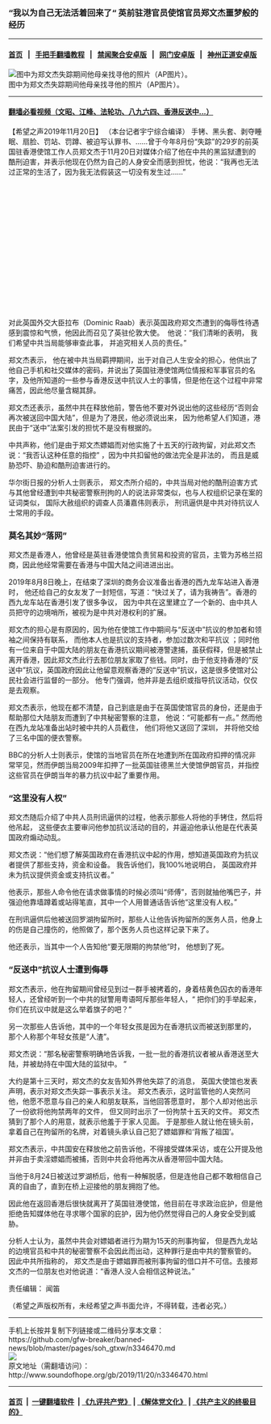 ### “我以为自己无法活着回来了“ 英前驻港官员使馆官员郑文杰噩梦般的经历
------------------------

#### [首页](https://github.com/gfw-breaker/banned-news/blob/master/README.md) &nbsp;&nbsp;|&nbsp;&nbsp; [手把手翻墙教程](https://github.com/gfw-breaker/guides/wiki) &nbsp;&nbsp;|&nbsp;&nbsp; [禁闻聚合安卓版](https://github.com/gfw-breaker/bn-android) &nbsp;&nbsp;|&nbsp;&nbsp; [网门安卓版](https://github.com/oGate2/oGate) &nbsp;&nbsp;|&nbsp;&nbsp; [神州正道安卓版](https://github.com/SzzdOgate/update) 



<div class="zhidingtu">
 <div class="ar-wrap-3x2">
  <img alt="图中为郑文杰失踪期间他母亲找寻他的照片（AP图片）。" class="ar-wrap-inside-fill" src="http://img.soundofhope.org/2019/11/download85-4-600x400.png"/>
 </div>
 <div class="caption">
  图中为郑文杰失踪期间他母亲找寻他的照片（AP图片）。
 </div>
</div>
<hr/>


#### [翻墙必看视频（文昭、江峰、法轮功、八九六四、香港反送中...）](https://github.com/gfw-breaker/banned-news/blob/master/pages/links.md)

<div class="content">
 <p>
  <span class="content-info-date">
   【希望之声2019年11月20日】
  </span>
  <span class="content-info-type">
   （本台记者宇宁综合编译）
  </span>
  手铐、黑头套、剥夺睡眠、扇脸、罚站、罚蹲、被迫写认罪书、……曾于今年8月份“失踪”的29岁的前英国驻香港使馆工作人员郑文杰于11月20日对媒体介绍了他在中共的黑监狱遭到的酷刑迫害，并表示他现在仍然为自己的人身安全而感到担忧，他说：“我再也无法过正常的生活了，因为我无法假装这一切没有发生过……”
 </p>
 <div class="widget ad-300x250 ad-ecf">
  <!-- ZW30 Post Embed 300x250 1 -->
  <ins class="adsbygoogle" data-ad-client="ca-pub-1519518652909441" data-ad-slot="9768754376" style="display:inline-block;width:300px;height:250px">
  </ins>
 </div>
 <p>
  对此英国外交大臣拉布（Dominic Raab）表示英国政府郑文杰遭到的侮辱性待遇感到震惊和气愤，他因此而召见了英驻伦敦大使。  他说：“我们清晰的表明， 我们希望中共当局能够审查此事， 并追究相关人员的责任。”
 </p>
 <p>
  郑文杰表示， 他在被中共当局羁押期间，出于对自己人生安全的担心，他供出了他自己手机和社交媒体的密码，并说出了英国驻港使馆两位情报和军事官员的名字，及他所知道的一些参与香港反送中抗议人士的事情，但是他在这个过程中非常痛苦，因此他尽量含糊其辞。
 </p>
 <p>
  郑文杰还表示，虽然中共在释放他前，警告他不要对外说出他的这些经历“否则会再次被送回中国大陆”，但是为了港民，他必须说出来， 因为他希望人们知道，港民由于“送中”法案引发的担忧不是没有根据的。
 </p>
 <p>
  中共声称，他们是由于郑文杰嫖娼而对他实施了十五天的行政拘留，对此郑文杰说：“我否认这种任意的指控” ，因为中共扣留他的做法完全是非法的， 而且是威胁恐吓、胁迫和酷刑迫害进行的。
 </p>
 <p>
  华尔街日报的分析人士则表示， 郑文杰所介绍的，中共当局对他的酷刑迫害方式与其他曾经遭到中共秘密警察刑拘的人的说法非常类似，也与人权组织记录在案的证词类似， 国际大赦组织的调查人员潘嘉伟则表示， 刑讯逼供是中共对待抗议人士常用的手段。
 </p>
 <h3>
  莫名其妙“落网”
 </h3>
 <p>
  郑文杰是香港人，他曾经是英驻香港使馆负责贸易和投资的官员，主管为苏格兰招商，因此他经常需要在香港与中国大陆之间进进出出。
 </p>
 <p>
  2019年8月8日晚上，在结束了深圳的商务会议准备出香港的西九龙车站进入香港时， 他还给自己的女友发了一封短信，写道：“快过关了，请为我祷告”。香港的西九龙车站在香港引发了很多争议， 因为中共在这里建立了一个新的、由中共人员把守的边境哨所，被视为是中共对港权利的扩展。
 </p>
 <p>
  郑文杰的担心是有原因的，因为他在使馆工作中期间与“反送中”抗议的参加者和领袖之间保持有联系， 而他本人也是抗议的支持者，参加过数次和平抗议 ；同时他有一位来自于中国大陆的朋友在香港抗议期间被港警逮捕，虽获假释，但是被禁止离开香港，因此郑文杰此行去那位朋友家取了些钱。同时，由于他支持香港的“反送中”抗议，英国政府因此让他留意观察香港的“反送中”抗议，这是很多使馆对公民社会进行监督的一部分。 他专门强调，他并非是去组织或指导抗议活动，仅仅是去观察。
 </p>
 <div>
 </div>
 <p>
  郑文杰表示，他现在都不清楚，自己到底是由于在英国使馆官员的身份，还是由于帮助那位大陆朋友而遭到了中共秘密警察的注意， 他说：“可能都有一点。” 然而他在西九龙站准备出站时被中共的人员截住， 他们将他又送回了深圳， 并将他交给了三名中国的便衣警察。
 </p>
 <p>
  BBC的分析人士则表示，使馆的当地官员在所在地遭到所在国政府扣押的情况非常罕见，然而伊朗当局2009年扣押了一批英国驻德黑兰大使馆伊朗官员，并指控这些官员在伊朗当年的暴力抗议中起了重要作用。
 </p>
 <h3>
  “这里没有人权”
 </h3>
 <p>
  郑文杰随后介绍了中共人员刑讯逼供的过程，他表示那些人将他的手铐住，然后将他吊起， 这些便衣主要审问他参加抗议活动的目的，并逼迫他承认他是在代表英国政府煽动动乱。
 </p>
 <p>
  郑文杰说：“他们想了解英国政府在香港抗议中起的作用，想知道英国政府为抗议者提供了那些支持，资金和设备。 我告诉他们，我100%地说明白， 英国政府并未为抗议提供资金或支持抗议者。”
 </p>
 <p>
  他表示，那些人命令他在请求做事情的时候必须叫“师傅”，否则就抽他嘴巴子，并强迫他靠墙蹲着或站得笔直，其中一个人用普通话告诉他“这里没有人权。”
 </p>
 <p>
  在刑讯逼供后他被送回罗湖拘留所时，那些人让他告诉拘留所的医务人员，他身上的伤是自己撞伤的，他照做了，那个医务人员也这样记录下来了。
 </p>
 <p>
  他还表示，当其中一个人告知他“要无限期的拘禁他”时， 他想到了死。
 </p>
 <h3>
  “反送中”抗议人士遭到侮辱
 </h3>
 <p>
  郑文杰表示，他在拘留期间曾经见到过一群手被拷着的，身着桔黄色囚衣的香港年轻人，还曾经听到一个中共的狱警用粤语呵斥那些年轻人，“ 把你们的手举起来， 你们在抗议中就是这么举着旗子的吧？”
 </p>
 <p>
  另一次那些人告诉他，其中的一个年轻女孩是因为在香港抗议而被送到那里的， 那个人称那个年轻女孩是“人渣”。
 </p>
 <p>
  郑文杰说：“那名秘密警察明确地告诉我，一批一批的香港抗议者被从香港送至大陆，并被劫持在中国大陆的监狱中。 ”
 </p>
 <p>
  大约是第十三天时，郑文杰的女友告知外界他失踪了的消息， 英国大使馆也发表声明，表示对郑文杰失踪一事表示关注。 郑文杰表示，这时监管他的人突然问他，他愿不愿意与自己的亲人和朋友联系，当他回答愿意时， 那个人却对他出示了一份欲将他拘禁两年的文件， 但又同时出示了一份拘禁十五天的文件。 郑文杰猜到了那个人的用意，就表示他羞于于家人见面。 于是那些人就让他在镜头前，拿着自己在拘留所的名牌，对着镜头承认自己犯了嫖娼罪和‘背叛了祖国’。
 </p>
 <p>
  郑文杰表示，中共国安在释放他之前告诉他，不得接受媒体采访，或在公开提及他并非由于卖淫嫖娼而被捕，否则中共会将他再次从香港带回中国大陆。
 </p>
 <p>
  当他于8月24日被送过罗湖桥后，他有一种解脱感，但是连他自己都不敢相信自己真的自由了，直到在桥上迎接他的朋友拥抱了他。
 </p>
 <p>
  因此他在返回香港后很快就离开了英国驻港使馆，他目前在寻求政治庇护，但是他拒绝告知媒体他在寻求哪个国家的庇护，因为他仍然觉得自己的人身安全受到威胁。
 </p>
 <p>
  分析人士认为，虽然中共会对嫖娼者进行为期为15天的刑事拘留， 但是西九龙站的边境官员和中共的秘密警察不会因此而出动，这种罪行是由中共的警察管的。 因此中共所指称的， 郑文杰是由于嫖娼罪而被刑事拘留的借口并不可信。去接郑文杰的一位朋友也对他说道：“香港人没人会相信这种说法。”
 </p>
 <div class="content-info-btm">
  <p class="content-info-zerenbianji">
   <span class="content-info-title">
    责任编辑：
   </span>
   <span class="content-info-content">
    闻笛
   </span>
  </p>
  <p class="content-info-refernote">
   （希望之声版权所有，未经希望之声书面允许，不得转载，违者必究。）
  </p>
 </div>
</div>

<hr/>
手机上长按并复制下列链接或二维码分享本文章：<br/>
https://github.com/gfw-breaker/banned-news/blob/master/pages/soh_gtxw/n3346470.md <br/>
<a href='https://github.com/gfw-breaker/banned-news/blob/master/pages/soh_gtxw/n3346470.md'><img src='https://github.com/gfw-breaker/banned-news/blob/master/pages/soh_gtxw/n3346470.md.png'/></a> <br/>
原文地址（需翻墙访问）：http://www.soundofhope.org/gb/2019/11/20/n3346470.html


------------------------
#### [首页](https://github.com/gfw-breaker/banned-news/blob/master/README.md) &nbsp;|&nbsp; [一键翻墙软件](https://github.com/gfw-breaker/nogfw/blob/master/README.md) &nbsp;| [《九评共产党》](https://github.com/gfw-breaker/9ping.md/blob/master/README.md#九评之一评共产党是什么) | [《解体党文化》](https://github.com/gfw-breaker/jtdwh.md/blob/master/README.md) | [《共产主义的终极目的》](https://github.com/gfw-breaker/gczydzjmd.md/blob/master/README.md)


<img src='http://gfw-breaker.win/banned-news/pages/soh_gtxw/n3346470.md' width='0px' height='0px'/>
